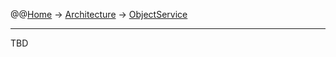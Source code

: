 @@[Home](Home.md) -> [Architecture](Architecture.md) -> [ObjectService](ObjectService.md)

---


TBD